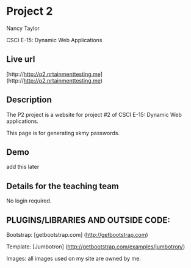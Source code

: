 # Project 2

Nancy Taylor

CSCI E-15:  Dynamic Web Applications

## Live url

[http://http://p2.nrtainmenttesting.me]  (http://http://p2.nrtainmenttesting.me)


## Description

The P2 project is a website for project #2 of CSCI E-15: Dynamic Web applications.

This page is for generating xkmy passwords.

## Demo

add this later

## Details for the teaching team

No login required.



## PLUGINS/LIBRARIES AND OUTSIDE CODE:

Bootstrap:  [getbootstrap.com] (http://getbootstrap.com)

Template:  [Jumbotron] (http://getbootstrap.com/examples/jumbotron/)


Images:  all images used on my site are owned by me.






